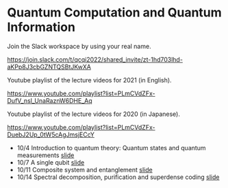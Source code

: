 # Quantum Computation and Quantum Information

Join the Slack workspace by using your real name.

https://join.slack.com/t/qcqi2022/shared_invite/zt-1hd703lhd-aKPp8J3cbGZNTQSBtJKwXA

Youtube playlist of the lecture videos for 2021 (in English).

https://www.youtube.com/playlist?list=PLmCVdZFx-DufV_nsl_UnaRaznW6DHE_Aq

Youtube playlist of the lecture videos for 2020 (in Japanese).

https://www.youtube.com/playlist?list=PLmCVdZFx-DuebJ2Up_0tW5cAgJmsjECcY

* 10/4 Introduction to quantum theory: Quantum states and quantum measurements [slide](/tex/01_states_measurements.pdf)
* 10/7 A single qubit [slide](/tex/02_1qubit.pdf)
* 10/11 Composite system and entanglement [slide](/tex/03_joint.pdf)
* 10/14 Spectral decomposition, purification and superdense coding [slide](/tex/04_mixed_state.pdf)

<!--
* 10/15 Quantum teleportation [slide](/tex/05_teleportation.pdf)
* 10/19 Nonlocality and Tsirelson's bound [slide](/tex/06_nonlocality.pdf)
* 10/22 Quantum state discrimination and Holevo--Helstrom theorem [slide](/tex/07_Trace.pdf)
* 10/26 Quantum circuit [slide](/tex/08_Deutsch.pdf)
* 11/2 Universality of quantum circuit [slide](/tex/09_Universality.pdf)
* 11/5 Universality of quantum circuit [slide](/tex/10_Universality2.pdf)
* 11/9 Quantum phase estimation [slide](/tex/11_QuantumPhaseEstimation.pdf)
* 11/12 Shor's algorithm [slide](/tex/12_Shor.pdf)
* 11/16 Grover's algorithm [slide](/tex/13_Grover.pdf)
* 11/19 Operational characterization of quantum nonlocality [slide](/tex/14_QuantumCorrelation.pdf)
-->
